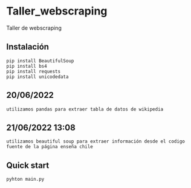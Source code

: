 # Taller_webscraping
Taller de webscraping 

## Instalación
    pip install BeautifulSoup
    pip install bs4
    pip install requests
    pip install unicodedata

## 20/06/2022 
    utilizamos pandas para extraer tabla de datos de wikipedia

## 21/06/2022 13:08
    utilizamos beautiful soup para extraer información desde el codigo
    fuente de la página enseña chile

## Quick start
    pyhton main.py

